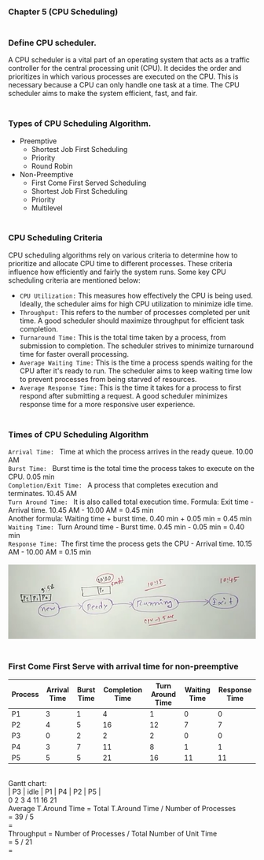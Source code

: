 ### Chapter 5 (CPU Scheduling)

### **<br/>Define CPU scheduler.**
A CPU scheduler is a vital part of an operating system that acts as a traffic controller for the central processing unit (CPU).
It decides  the order and prioritizes in which various processes are executed on the CPU.
This is necessary because a CPU can only handle one task at a time. The CPU scheduler aims to make the system efficient, fast, and fair.
### **<br/>Types of CPU Scheduling Algorithm.**
- Preemptive
    - Shortest Job First Scheduling
    - Priority
    - Round Robin
- Non-Preemptive<br/>
    - First Come First Served Scheduling
    - Shortest Job First Scheduling
    - Priority
    - Multilevel<br/>
### **<br/>CPU Scheduling Criteria**
CPU scheduling algorithms rely on various criteria to determine how to prioritize and allocate CPU time to different processes.  These criteria influence how efficiently and fairly the system runs. Some key CPU scheduling criteria are mentioned below:<br/>
- `CPU Utilization:` This measures how effectively the CPU is being used. Ideally, the scheduler aims for high CPU utilization to minimize idle time.<br/>
- `Throughput:` This refers to the number of processes completed per unit time. A good scheduler should maximize throughput for efficient task completion.<br/>
- `Turnaround Time:` This is the total time taken by a process, from submission to completion. The scheduler strives to minimize turnaround time for faster overall processing.<br/>
- `Average Waiting Time:` This is the time a process spends waiting for the CPU after it's ready to run. The scheduler aims to keep waiting time low to prevent processes from being starved of resources.<br/>
- `Average Response Time:` This is the time it takes for a process to first respond after submitting a request. A good scheduler minimizes response time for a more responsive user experience.<br/>
### **<br/>Times of CPU Scheduling Algorithm**
`Arrival Time: ` Time at which the process arrives in the ready queue. 10.00 AM <br/>
`Burst Time: ` Burst time is the total time the process takes to execute on the CPU. 0.05 min <br/>
`Completion/Exit Time: ` A process that completes execution and terminates. 10.45 AM<br/>
`Turn Around Time: ` It is also called total execution time. Formula: Exit time - Arrival time. 10.45 AM - 10.00 AM = 0.45 min<br/>
Another formula: Waiting time + burst time. 0.40 min + 0.05 min = 0.45 min<br/>
`Waiting Time: `Turn Around time - Burst time. 0.45 min - 0.05 min = 0.40 min<br/>
`Response Time: `The first time the process gets the CPU - Arrival time. 10.15 AM - 10.00 AM = 0.15 min<br/><br/>
 <img src ="./Capture1.PNG" width = "650" title = "Times of CPU Scheduling Algorithm."/><br/>



### **<br/>First Come First Serve with arrival time for non-preemptive**
 | Process | Arrival Time | Burst Time | Completion Time | Turn Around Time | Waiting Time | Response Time |
|---|---|---|---|---|---|---|
| P1 | 3 | 1 | 4 | 1 | 0 | 0 |
| P2 | 4 | 5 | 16 | 12 | 7 | 7 |
| P3 | 0 | 2 | 2 | 2 | 0 | 0 |
| P4 | 3 | 7 | 11 | 8 | 1 | 1 |
| P5 | 5 | 5 | 21 | 16 | 11 | 11 |
<br/>
Gantt chart:<br/>
| P3 | idle | P1 | P4 | P2 | P5 |<br/>
0    2      3    4    11   16   21
<br/>
Average T.Around Time = Total T.Around Time / Number of Processes<br/>
                        = 39 / 5<br/>
                        =<br/>
Throughput = Number of Processes / Total Number of Unit Time<br/>
            = 5 / 21<br/>
            =<br/>

